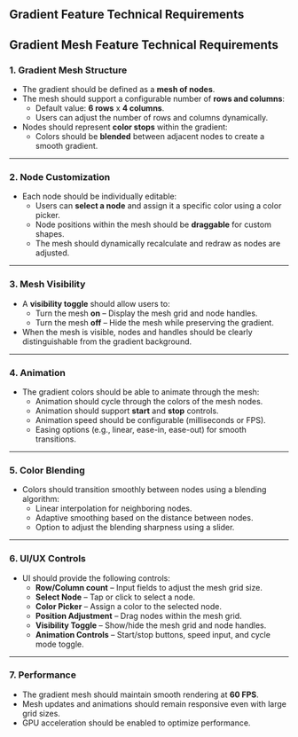 ## **Gradient Feature Technical Requirements**  

## **Gradient Mesh Feature Technical Requirements**  

### **1. Gradient Mesh Structure**  
- The gradient should be defined as a **mesh of nodes**.  
- The mesh should support a configurable number of **rows and columns**:  
   - Default value: **6 rows** x **4 columns**.  
   - Users can adjust the number of rows and columns dynamically.  
- Nodes should represent **color stops** within the gradient:  
   - Colors should be **blended** between adjacent nodes to create a smooth gradient.  

---

### **2. Node Customization**  
- Each node should be individually editable:  
   - Users can **select a node** and assign it a specific color using a color picker.  
   - Node positions within the mesh should be **draggable** for custom shapes.  
   - The mesh should dynamically recalculate and redraw as nodes are adjusted.  

---

### **3. Mesh Visibility**  
- A **visibility toggle** should allow users to:  
   - Turn the mesh **on** – Display the mesh grid and node handles.  
   - Turn the mesh **off** – Hide the mesh while preserving the gradient.  
- When the mesh is visible, nodes and handles should be clearly distinguishable from the gradient background.  

---

### **4. Animation**  
- The gradient colors should be able to animate through the mesh:  
   - Animation should cycle through the colors of the mesh nodes.  
   - Animation should support **start** and **stop** controls.  
   - Animation speed should be configurable (milliseconds or FPS).  
   - Easing options (e.g., linear, ease-in, ease-out) for smooth transitions.  

---

### **5. Color Blending**  
- Colors should transition smoothly between nodes using a blending algorithm:  
   - Linear interpolation for neighboring nodes.  
   - Adaptive smoothing based on the distance between nodes.  
   - Option to adjust the blending sharpness using a slider.  

---

### **6. UI/UX Controls**  
- UI should provide the following controls:  
   - **Row/Column count** – Input fields to adjust the mesh grid size.  
   - **Select Node** – Tap or click to select a node.  
   - **Color Picker** – Assign a color to the selected node.  
   - **Position Adjustment** – Drag nodes within the mesh grid.  
   - **Visibility Toggle** – Show/hide the mesh grid and node handles.  
   - **Animation Controls** – Start/stop buttons, speed input, and cycle mode toggle.  

---

### **7. Performance**  
- The gradient mesh should maintain smooth rendering at **60 FPS**.  
- Mesh updates and animations should remain responsive even with large grid sizes.  
- GPU acceleration should be enabled to optimize performance.